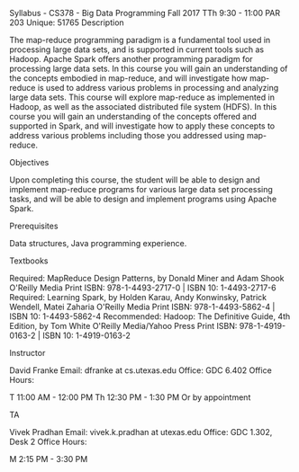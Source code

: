 Syllabus - CS378 - Big Data Programming 
Fall 2017 
TTh 9:30 - 11:00 PAR 203 
Unique: 51765
Description

The map-reduce programming paradigm is a fundamental tool used in processing large data sets, and is supported in current tools such as Hadoop. Apache Spark offers another programming paradigm for processing large data sets. In this course you will gain an understanding of the concepts embodied in map-reduce, and will investigate how map-reduce is used to address various problems in processing and analyzing large data sets. This course will explore map-reduce as implemented in Hadoop, as well as the associated distributed file system (HDFS). In this course you will gain an understanding of the concepts offered and supported in Spark, and will investigate how to apply these concepts to address various problems including those you addressed using map-reduce.

 
Objectives

Upon completing this course, the student will be able to design and implement map-reduce programs for various large data set processing tasks, and will be able to design and implement programs using Apache Spark.

 
Prerequisites

Data structures, Java programming experience.

 
Textbooks

Required: MapReduce Design Patterns, by Donald Miner and Adam Shook
O'Reilly Media
Print ISBN: 978-1-4493-2717-0 | ISBN 10: 1-4493-2717-6
Required: Learning Spark, by Holden Karau, Andy Konwinsky, Patrick Wendell, Matei Zaharia
O'Reilly Media
Print ISBN: 978-1-4493-5862-4 | ISBN 10: 1-4493-5862-4
Recommended: Hadoop: The Definitive Guide, 4th Edition, by Tom White
O'Reilly Media/Yahoo Press
Print ISBN: 978-1-4919-0163-2 | ISBN 10: 1-4919-0163-2
 
Instructor

David Franke 
Email: dfranke at cs.utexas.edu 
Office: GDC 6.402 
Office Hours:

T 11:00 AM - 12:00 PM
Th 12:30 PM - 1:30 PM
Or by appointment
 
TA

Vivek Pradhan 
Email: vivek.k.pradhan at utexas.edu 
Office: GDC 1.302, Desk 2 
Office Hours:

M 2:15 PM - 3:30 PM

